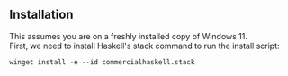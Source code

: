 ## Installation

This assumes you are on a freshly installed copy of Windows 11.  
First, we need to install Haskell's stack command to run the install script:
```
winget install -e --id commercialhaskell.stack
```